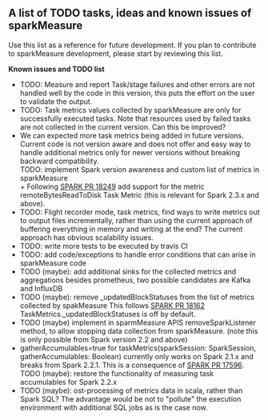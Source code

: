 ## A list of TODO tasks, ideas and known issues of sparkMeasure

Use this list as a reference for future development. 
If you plan to contribute to sparkMeasure development, please start by reviewing this list.


**Known issues and TODO list**
   * TODO: Measure and report Task/stage failures and other errors are not handled well by the code in this version, this puts the effort
     on the user to validate the output.
   * TODO: Task metrics values collected by sparkMeasure are only for successfully executed tasks. Note that 
     resources used by failed tasks are not collected in the current version. Can this be improved?
   * We can expected more task metrics being added in future versions. Current code is not version aware and does
     not offer and easy way to handle additional metrics only for newer versions without breaking backward compatibility.  
     TODO: implement Spark version awareness and custom list of metrics in sparkMeasure  
           + Following [SPARK PR 18249](https://github.com/apache/spark/pull/18249/files) add support for the metric 
     remoteBytesReadToDisk Task Metric (this is relevant for Spark 2.3.x and above).     
   * TODO: Flight recorder mode, task metrics, find ways to write metrics out to output files incrementally, 
     rather than using the current approach of buffering everything in memory and writing at the end? 
     The current approach has obvious scalability issues.
   * TODO: write more tests to be executed by travis CI
   * TODO: add code/exceptions to  handle error conditions that can arise in sparkMeasure code
   * TODO (maybe): add additional sinks for the collected metrics and aggregations besides prometheus,
     two possible candidates are Kafka and InfluxDB
   * TODO (maybe): remove _updatedBlockStatuses from the list of metrics collected by spakMeasure
     This follows [SPARK PR 18162](https://github.com/apache/spark/pull/18162) 
     TaskMetrics._updatedBlockStatuses is off by default.
   * TODO (maybe) implement in sparmMeasure APIS removeSparkListener method, to allow stopping data collection 
     from sparkMeasure. (note this is only possible from Spark version 2.2 and above)
   * gatherAccumulables=true for taskMetrics(sparkSession: SparkSession, gatherAccumulables: Boolean) 
     currently only works on Spark 2.1.x and breaks from Spark 2.2.1. This is a consequence of
      [SPARK PR 17596](https://github.com/apache/spark/pull/17596).  
      TODO (maybe): restore the functionality of measuring task accumulables for Spark 2.2.x
   * TODO (maybe): ost-processing of metrics data in scala, rather than Spark SQL? 
     The advantage would be not to "pollute" the execution environment with additional SQL jobs as is the case now.
